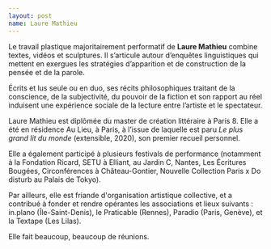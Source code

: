 ```yaml
---
layout: post
name: Laure Mathieu
---
```

Le travail plastique majoritairement performatif de **Laure Mathieu** combine textes, vidéos et sculptures. Il s’articule autour d’enquêtes linguistiques qui mettent en exergues les stratégies d’apparition et de construction de la pensée et de la parole. 

Écrits et lus seule ou en duo, ses récits philosophiques traitant de la conscience, de la subjectivité, du pouvoir de la fiction et son rapport au réel induisent une expérience sociale de la lecture entre l’artiste et le spectateur.

Laure Mathieu est diplômée du master de création littéraire à Paris 8. Elle a été en résidence Au Lieu, à Paris, à l’issue de laquelle est paru *Le plus grand lit du monde* (extensible, 2020), son premier recueil personnel. 

Elle a également participé à plusieurs festivals de performance (notamment à la Fondation Ricard, SETU à Elliant, au Jardin C, Nantes, Les Écritures Bougées, Circonférences à Château-Gontier, Nouvelle Collection Paris x Do disturb au Palais de Tokyo). 

Par ailleurs, elle est friande d'organisation artistique collective, et a contribué à fonder et rendre opérantes les associations et lieux suivants : in.plano (Île-Saint-Denis), le Praticable (Rennes), Paradio (Paris, Genève), et la Textape (Les Lilas). 

Elle fait beaucoup, beaucoup de réunions.